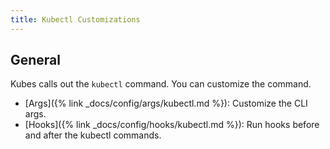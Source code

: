 ```yaml
---
title: Kubectl Customizations
---
```


## General

Kubes calls out the `kubectl` command. You can customize the command.

* [Args]({% link _docs/config/args/kubectl.md %}): Customize the CLI args.
* [Hooks]({% link _docs/config/hooks/kubectl.md %}): Run hooks before and after the kubectl commands.

